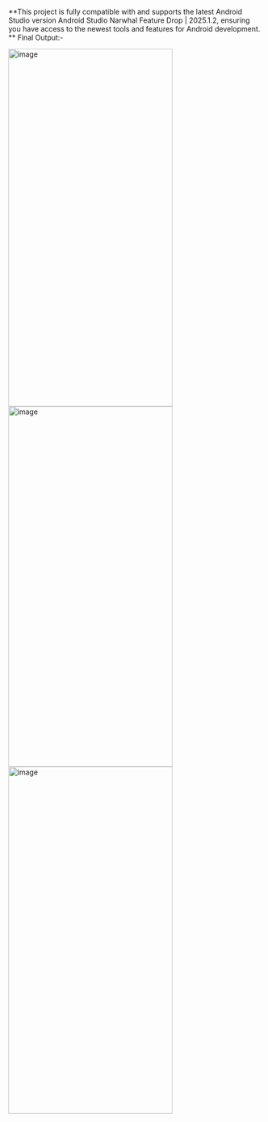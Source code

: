 **This project is fully compatible with and supports the latest Android Studio version Android Studio Narwhal Feature Drop | 2025.1.2, ensuring you have access to the newest tools and features for Android development.
**
Final Output:-

<img width="325" height="706" alt="image" src="https://github.com/user-attachments/assets/8b2293ac-f4f9-4092-a473-6662daad3a4c" />

<img width="325" height="712" alt="image" src="https://github.com/user-attachments/assets/7be89379-e379-4966-a093-f36fb7924bee" />

<img width="325" height="685" alt="image" src="https://github.com/user-attachments/assets/3b94819d-e759-4df3-974e-e0c209bcca73" />



